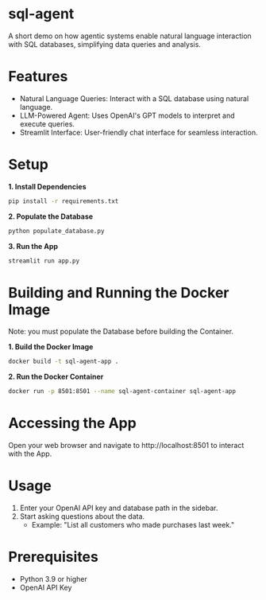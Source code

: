 # sql-agent
A short demo on how agentic systems enable natural language interaction with SQL databases, simplifying data queries and analysis.

# Features

- Natural Language Queries: Interact with a SQL database using natural language.
- LLM-Powered Agent: Uses OpenAI's GPT models to interpret and execute queries.
- Streamlit Interface: User-friendly chat interface for seamless interaction.

# Setup

**1. Install Dependencies**
```bash
pip install -r requirements.txt
```

**2. Populate the Database**
```bash
python populate_database.py
```

**3. Run the App**
```bash
streamlit run app.py
```

# Building and Running the Docker Image
Note: you must populate the Database before building the Container.

**1. Build the Docker Image**

```bash
docker build -t sql-agent-app .
```

**2. Run the Docker Container**

```bash
docker run -p 8501:8501 --name sql-agent-container sql-agent-app
```

# Accessing the App

Open your web browser and navigate to http://localhost:8501 to interact with the App.

# Usage
1. Enter your OpenAI API key and database path in the sidebar.
2. Start asking questions about the data.
    - Example: "List all customers who made purchases last week."

# Prerequisites
- Python 3.9 or higher
- OpenAI API Key